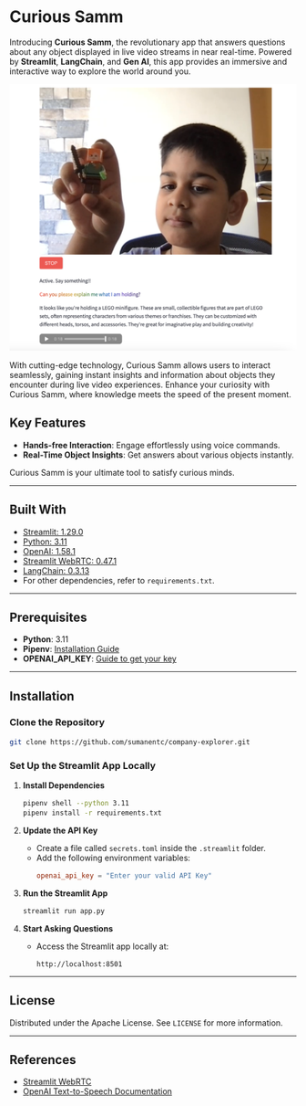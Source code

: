 # Curious Samm

Introducing **Curious Samm**, the revolutionary app that answers questions about any object displayed in live video streams in near real-time. Powered by **Streamlit**, **LangChain**, and **Gen AI**, this app provides an immersive and interactive way to explore the world around you.

![Curious Samm](./curious-sam.png)

With cutting-edge technology, Curious Samm allows users to interact seamlessly, gaining instant insights and information about objects they encounter during live video experiences. Enhance your curiosity with Curious Samm, where knowledge meets the speed of the present moment.

## Key Features
- **Hands-free Interaction**: Engage effortlessly using voice commands.
- **Real-Time Object Insights**: Get answers about various objects instantly.

Curious Samm is your ultimate tool to satisfy curious minds.


---

## Built With
- [Streamlit: 1.29.0](https://docs.streamlit.io/)
- [Python: 3.11](https://www.python.org/)
- [OpenAI: 1.58.1](https://pypi.org/project/openai/)
- [Streamlit WebRTC: 0.47.1](https://github.com/whitphx/streamlit-webrtc)
- [LangChain: 0.3.13](https://python.langchain.com/docs/introduction/)
- For other dependencies, refer to `requirements.txt`.

---

## Prerequisites
- **Python**: 3.11
- **Pipenv**: [Installation Guide](https://pypi.org/project/pipenv/)
- **OPENAI_API_KEY**: [Guide to get your key](https://help.openai.com/en/articles/4936850-where-do-i-find-my-secret-api-key)

---

## Installation

### Clone the Repository
```bash
git clone https://github.com/sumanentc/company-explorer.git
```

### Set Up the Streamlit App Locally

1. **Install Dependencies**
   ```bash
   pipenv shell --python 3.11
   pipenv install -r requirements.txt
   ```

2. **Update the API Key**
   - Create a file called `secrets.toml` inside the `.streamlit` folder.
   - Add the following environment variables:
     ```toml
     openai_api_key = "Enter your valid API Key"
     ```

3. **Run the Streamlit App**
   ```bash
   streamlit run app.py
   ```

4. **Start Asking Questions**
   - Access the Streamlit app locally at:
     ```
     http://localhost:8501
     ```

---

## License
Distributed under the Apache License. See `LICENSE` for more information.

---

## References
- [Streamlit WebRTC](https://github.com/whitphx/streamlit-webrtc)
- [OpenAI Text-to-Speech Documentation](https://platform.openai.com/docs/guides/text-to-speech)